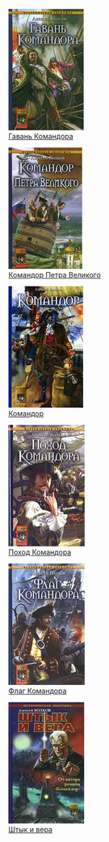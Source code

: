 ![](Гавань%20Командора.jpg)  
[Гавань Командора](Гавань%20Командора.txt)

![](Командор%20Петра%20Великого.jpg)  
[Командор Петра Великого](Командор%20Петра%20Великого.txt)

![](Командор.jpg)  
[Командор](Командор.txt)

![](Поход%20Командора.jpg)  
[Поход Командора](Поход%20Командора.txt)

![](Флаг%20Командора.jpg)  
[Флаг Командора](Флаг%20Командора.txt)

![](Штык%20и%20вера.jpg)  
[Штык и вера](Штык%20и%20вера.txt)
